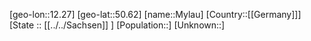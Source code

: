 ﻿---
location: [50.62,12.27]
mapzoom: [7,12] 
mapmarker: city 
type: City
tags:
- geo/City


SpocWebEntityId: 32642
isDeleted: false
confidential: public

---
[geo-lon::12.27]
[geo-lat::50.62]
[name::Mylau]
[Country::[[Germany]]]
[State :: [[../../Sachsen]] ]
[Population::]
[Unknown::]

